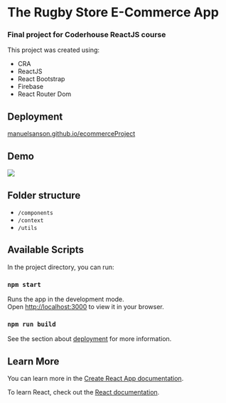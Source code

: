 # The Rugby Store E-Commerce App

### Final project for Coderhouse ReactJS course

This project was created using:
- CRA
- ReactJS
- React Bootstrap
- Firebase
- React Router Dom

## Deployment

[manuelsanson.github.io/ecommerceProject](https://manuelsanson.github.io/ecommerceProject)

## Demo

![](https://firebasestorage.googleapis.com/v0/b/rugby-clothes-ecommerce.appspot.com/o/ecommerceGIF.gif?alt=media&token=601375e8-e3ed-487c-bfef-a8136034e368)

## Folder structure
- `/components`
- `/context`
- `/utils`

## Available Scripts

In the project directory, you can run:

### `npm start`

Runs the app in the development mode.\
Open [http://localhost:3000](http://localhost:3000) to view it in your browser.

### `npm run build`

See the section about [deployment](https://facebook.github.io/create-react-app/docs/deployment) for more information.

## Learn More

You can learn more in the [Create React App documentation](https://facebook.github.io/create-react-app/docs/getting-started).

To learn React, check out the [React documentation](https://reactjs.org/).